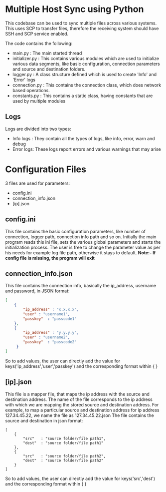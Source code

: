 # Multiple Host Sync using Python 

This codebase can be used to sync multiple files across various systems. This uses SCP to transfer files, therefore the receiving system should have SSH and SCP service enabled.

The code contains the following:
* main.py        : The main started thread
* initializer.py : This contains various modules which are used to initialize various data segments, like basic configuration, connection parameters and source and destination folders.
* logger.py      : A class structure defined which is used to create 'Info' and 'Error' logs
* connection.py  : This contains the connection class, which does network based operations.
* constants.py   : This contains a static class, having constants that are used by multiple modules

## Logs

Logs are divided into two types:

* Info logs : They contain all the types of logs, like info, error, warn and debug
* Error logs: These logs report errors and various warnings that may arise


# Configuration Files

3 files are used for parameters:
* config.ini
* connection_info.json
* [ip].json

## config.ini ##

This file contains the basic configuration parameters, like number of connection, logger path, connection info path and so on.
Initially the main program reads this ini file, sets the various global parameters and starts the initialization process.
The user is free to change the parameter value as per his needs for example log file path, otherwise it stays to default.
<b>Note:- If config file is missing, the program will exit</b>

## connection_info.json

This file contains the connection info, basically the ip_address, username and password, in JSON format:
```json
[
    {
        "ip_address" : "x.x.x.x",
        "user" : "username1",
        "passkey"  : "passcode1"
    },
    {
        "ip_address" : "y.y.y.y",
        "user" : "username2",
        "passkey"  : "passcode2"
     }
] 
```
So to add values, the user can directly add the value for keys('ip_address','user','passkey') and the corresponding format within { }

## [ip].json

This file is a mapper file, that maps the ip address with the source and destination address. The name of the file corresponds to the ip address with which we are mapping the stored source and destination address. For example, to map a particular source and destination address for ip address 127.34.45.22, we name the file as 127.34.45.22.json
The file contains the source and destination in json format:
```json5
[
    {
        "src"   : "source folder/file path1",
        "dest"  : "source folder/file path1"
    },
    {
        "src"   : "source folder/file path2",
        "dest"  : "source folder/file path2"
    }
]
```

So to add values, the user can directly add the value for keys('src','dest') and the corresponding format within { }
